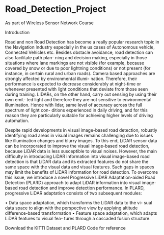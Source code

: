 # Road_Detection_Project
As part of Wireless Sensor Network Course

Introduction

Road and non Road Detection has become a really popular research topic in the Navigation Industry especially in the us cases of Autonomous vehicle, Connected Vehicles etc.
Besides obstacle avoidance, road detection can also facilitate path plan- ning and decision making, especially in those situations where lane markings are not visible (for example, because covered by snow or due to poor lightning conditions) or not present (for instance, in certain rural and urban roads).
Camera based approaches are strongly affected by environmental illumi- nation. Therefore, their performance is expected to decrease considerably at night-time or whenever presented with light conditions that deviate from those seen during training.
LIDARs, on the other hand, carry out sensing by using their own emit- ted light and therefore they are not sensitive to environmental illumination. Hence with lidar, same level of accuracy across the full spectrum of light con- ditions experienced in daily driving, and for this reason they are particularly suitable for achieving higher levels of driving automation.

Despite rapid developments in visual image-based road detection, robustly identifying road areas in visual images remains challenging due to issues like illumination changes and blurry images. To this end, LiDAR sensor data can be incorporated to improve the visual image-based road detection, because LiDAR data is less susceptible to visual noises. However, the main difficulty in introducing LiDAR information into visual image-based road detection is that LiDAR data and its extracted features do not share the same space with the visual data and visual features. Such gaps in spaces may limit the benefits of LiDAR information for road detection. To overcome this issue, we introduce a novel Progressive LiDAR Adaptation-aided Road Detection (PLARD) approach to adapt LiDAR information into visual image-based road detection and improve detection performance. In PLARD, progressive LiDAR adaptation consists of two subsequent modules:


• Data space adaptation, which transforms the LiDAR data to the vi- sual data space to align with the perspective view by applying altitude difference-based transformation
• Feature space adaptation, which adapts LiDAR features to visual fea- tures through a cascaded fusion structure.

Download the KITTI Dataset and PLARD Code for reference
